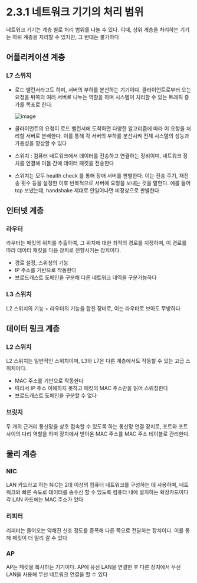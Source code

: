 # 2.3.1 네트워크 기기의 처리 범위

네트워크 기기는 계층 별로 처리 범위를 나눌 수 있다. 이때, 상위 계층을 처리하는 기기는 하위 계층을 처리할 수 있지만, 그 반대는 불가하다

## 어플리케이션 계층
### L7 스위치 
- 로드 밸런서라고도 하며, 서버의 부하를 분산하는 기기이다. 클라이언트로부터 오는 요청을 뒤쪽의 여러 서버로 나누는 역할을 하며 시스템이 처리할 수 있는 트래픽 증가를 목표로 한다. 

    ![image](https://github.com/sxunea/CS-Study/assets/81434152/a66d0f79-9467-456e-b2cf-e0d9cc0d5677)

- 클라이언트의 요청이 로드 밸런서에 도착하면 다양한 알고리즘에 따라 이 요청을 처리할 서버로 분배한다. 이를 통해 각 서버의 부하를 분산시켜 전체 시스템의 성능과 가용성을 향상할 수 있다

- 스위치 : 컴퓨터 네트워크에서 데이터를 전송하고 연결하는 장비이며, 네트워크 장치를 연결해 이들 간에 데이터 패킷을 전송한다

- 스위치는 모두 health check 를 통해 장애 서버를 판별한다. 이는 전송 주기, 재전송 횟수 등을 설정한 이후 반복적으로 서버에 요청을 보내는 것을 말한다. 예를 들어 tcp 보냈는데, handshake 제대로 안일어나면 비정상으로 판별한다



## 인터넷 계층
### 라우터
라우터는 패킷의 위치를 추출하여, 그 위치에 대한 최적의 경로를 지정하며, 이 경로를 따라 데이터 패킷을 다음 장치로 전향시키는 장치이다. 
- 경로 설정, 스위칭의 기능
- IP 주소를 기반으로 작동한다
- 브로드캐스트 도메인을 구분해 다른 네트워크 대역을 구분가능하다
### L3 스위치
L2 스위치의 기능 + 라우터의 기능을 합친 장비로, 이는 라우터로 보아도 무방하다 

## 데이터 링크 계층
### L2 스위치
L2 스위치는 일반적인 스위치이며, L3와 L7은 다른 계층에서도 작동할 수 있는 고급 스위치이다. 
- MAC 주소를 기반으로 작동한다
- 따라서 IP 주소 이해하지 못하고 패킷의 MAC 주소만을 읽어 스위칭한다
- 브로드캐스트 도메인을 구분할 수 없다

### 브릿지
두 개의 근거리 통신망을 상호 접속할 수 있도록 하는 통신망 연결 장치로, 포트와 포트 사이의 다리 역할을 하며 장치에서 받아온 MAC 주소를 MAC 주소 테이블로 관리한다. 

## 물리 계층
### NIC
LAN 카드라고 하는 NIC는 2대 이상의 컴퓨터 네트워크를 구성하는 데 사용하며, 네트워크와 빠른 속도로 데이터를 송수신 할 수 있도록 컴퓨터 내에 설치하는 확장카드이다 각 LAN 카드에는 MAC 주소가 있다

### 리피터
리피터는 들어오는 약해진 신호 정도를 증폭해 다른 쪽으로 전달하는 장치이다. 이를 통해 패킷이 더 말리 갈 수 있다 

### AP
AP는 패킷을 복사하는 기기이다. AP에 유선 LAN을 연결한 후 다른 장치에서 무선 LAN을 사용해 무선 네트워크 연결을 할 수 있다
